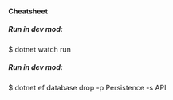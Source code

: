 #### Cheatsheet

##### Run in dev mod:
$ dotnet watch run

##### Run in dev mod:
$ dotnet ef database drop -p Persistence -s API
